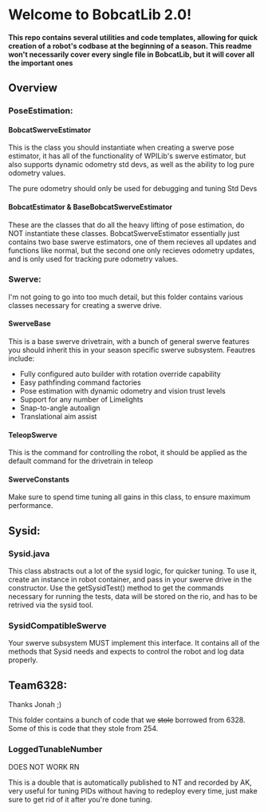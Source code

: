 # Welcome to BobcatLib 2.0!

#### This repo contains several utilities and code templates, allowing for quick creation of a robot's codbase at the beginning of a season. This readme won't necessarily cover every single file in BobcatLib, but it will cover all the important ones 

## Overview

### PoseEstimation:

#### BobcatSwerveEstimator
This is the class you should instantiate when creating a swerve pose estimator, it has all of the functionality of WPILib's swerve estimator, but also supports dynamic odometry std devs, as well as the ability to log pure odometry values.

The pure odometry should only be used for debugging and tuning Std Devs

#### BobcatEstimator & BaseBobcatSwerveEstimator
These are the classes that do all the heavy lifting of pose estimation, do NOT instantiate these classes. BobcatSwerveEstimator essentially just contains two base swerve estimators, one of them recieves all updates and functions like normal, but the second one only recieves odometry updates, and is only used for tracking pure odometry values.

### Swerve:
I'm not going to go into too much detail, but this folder contains various classes necessary for creating a swerve drive.

#### SwerveBase
This is a base swerve drivetrain, with a bunch of general swerve features you should inherit this in your season specific swerve subsystem. Feautres include:
* Fully configured auto builder with rotation override capability
* Easy pathfinding command factories
* Pose estimation with dynamic odometry and vision trust levels
* Support for any number of Limelights
* Snap-to-angle autoalign
* Translational aim assist

#### TeleopSwerve
This is the command for controlling the robot, it should be applied as the default command for the drivetrain in teleop

#### SwerveConstants
Make sure to spend time tuning all gains in this class, to ensure maximum performance.

## Sysid:

### Sysid.java
This class abstracts out a lot of the sysid logic, for quicker tuning. To use it, create an instance in robot container, and pass in your swerve drive in the constructor. Use the getSysidTest() method to get the commands necessary for running the tests, data will be stored on the rio, and has to be retrived via the sysid tool.

### SysidCompatibleSwerve
Your swerve subsystem MUST implement this interface. It contains all of the methods that Sysid needs and expects to control the robot and log data properly.

## Team6328:
Thanks Jonah ;)

This folder contains a bunch of code that we ~~stole~~ borrowed from 6328. Some of this is code that they stole from 254.

### LoggedTunableNumber
DOES NOT WORK RN <p>
This is a double that is automatically published to NT and recorded by AK, very useful for tuning PIDs without having to redeploy every time, just make sure to get rid of it after you're done tuning.